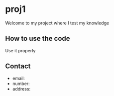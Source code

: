 # proj1

Welcome to my project where I test my knowledge


## How to use the code

Use it properly

## Contact

* email: 
* number: 
* address: 
